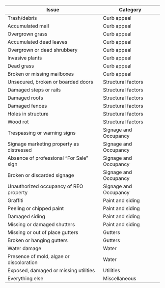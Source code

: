 | Issue                                    | Category              |
| ---------------------------------------- | --------------------- |
| Trash/debris                             | Curb appeal           |
| Accumulated mail                         | Curb appeal           |
| Overgrown grass                          | Curb appeal           |
| Accumulated dead leaves                  | Curb appeal           |
| Overgrown or dead shrubbery              | Curb appeal           |
| Invasive plants                          | Curb appeal           |
| Dead grass                               | Curb appeal           |
| Broken or missing mailboxes              | Curb appeal           |
| Unsecured, broken or boarded doors       | Structural factors    |
| Damaged steps or rails                   | Structural factors    |
| Damaged roofs                            | Structural factors    |
| Damaged fences                           | Structural factors    |
| Holes in structure                       | Structural factors    |
| Wood rot                                 | Structural factors    |
| Trespassing or warning signs             | Signage and Occupancy |
| Signage marketing property as distressed | Signage and Occupancy |
| Absence of professional “For Sale” sign  | Signage and Occupancy |
| Broken or discarded signage              | Signage and Occupancy |
| Unauthorized occupancy of REO property   | Signage and Occupancy |
| Graffiti                                 | Paint and siding      |
| Peeling or chipped paint                 | Paint and siding      |
| Damaged siding                           | Paint and siding      |
| Missing or damaged shutters              | Paint and siding      |
| Missing or out of place gutters          | Gutters               |
| Broken or hanging gutters                | Gutters               |
| Water damage                             | Water                 |
| Presence of mold, algae or discoloration | Water                 |
| Exposed, damaged or missing utilities    | Utilities             |
| Everything else                          | Miscellaneous         |